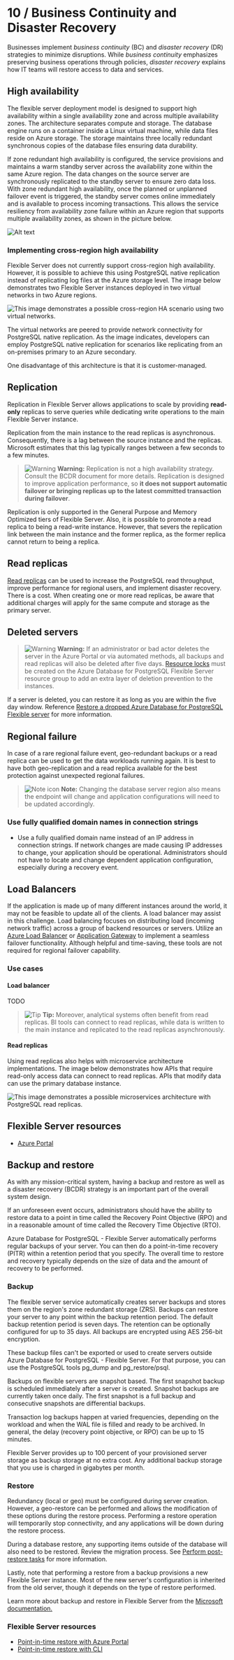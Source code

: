 # 10 / Business Continuity and Disaster Recovery

Businesses implement *business continuity* (BC) and *disaster recovery* (DR) strategies to minimize disruptions. While *business continuity* emphasizes preserving business operations through policies, *disaster recovery* explains how IT teams will restore access to data and services.

## High availability

The flexible server deployment model is designed to support high availability within a single availability zone and across multiple availability zones. The architecture separates compute and storage. The database engine runs on a container inside a Linux virtual machine, while data files reside on Azure storage. The storage maintains three locally redundant synchronous copies of the database files ensuring data durability.

If zone redundant high availability is configured, the service provisions and maintains a warm standby server across the availability zone within the same Azure region. The data changes on the source server are synchronously replicated to the standby server to ensure zero data loss. With zone redundant high availability, once the planned or unplanned failover event is triggered, the standby server comes online immediately and is available to process incoming transactions. This allows the service resiliency from availability zone failure within an Azure region that supports multiple availability zones, as shown in the picture below.

![Alt text](media/concepts-zone-redundant-high-availability-architecture.png)

### Implementing cross-region high availability

Flexible Server does not currently support cross-region high availability. However, it is possible to achieve this using PostgreSQL native replication instead of replicating log files at the Azure storage level. The image below demonstrates two Flexible Server instances deployed in two virtual networks in two Azure regions.

![This image demonstrates a possible cross-region HA scenario using two virtual networks.](./media/cross-region-ha.png "Cross-region HA scenario")

The virtual networks are peered to provide network connectivity for PostgreSQL native replication. As the image indicates, developers can employ PostgreSQL native replication for scenarios like replicating from an on-premises primary to an Azure secondary.

One disadvantage of this architecture is that it is customer-managed.

## Replication

Replication in Flexible Server allows applications to scale by providing **read-only** replicas to serve queries while dedicating write operations to the main Flexible Server instance.

Replication from the main instance to the read replicas is asynchronous. Consequently, there is a lag between the source instance and the replicas. Microsoft estimates that this lag typically ranges between a few seconds to a few minutes.

>![Warning](media/warning.png) **Warning:** Replication is not a high availability strategy. Consult the BCDR document for more details. Replication is designed to improve application performance, so **it does not support automatic failover or bringing replicas up to the latest committed transaction during failover**.

Replication is only supported in the General Purpose and Memory Optimized tiers of Flexible Server. Also, it is possible to promote a read replica to being a read-write instance. However, that severs the replication link between the main instance and the former replica, as the former replica cannot return to being a replica.

## Read replicas

[Read replicas](https://learn.microsoft.com/azure/postgresql/flexible-server/concepts-read-replicas) can be used to increase the PostgreSQL read throughput, improve performance for regional users, and implement disaster recovery. There is a cost. When creating one or more read replicas, be aware that additional charges will apply for the same compute and storage as the primary server.

## Deleted servers

>![Warning](media/warning.png) **Warning:** If an administrator or bad actor deletes the server in the Azure Portal or via automated methods, all backups and read replicas will also be deleted after five days. [Resource locks](https://learn.microsoft.com/azure/azure-resource-manager/management/lock-resources) must be created on the Azure Database for PostgreSQL Flexible Server resource group to add an extra layer of deletion prevention to the instances.

If a server is deleted, you can restore it as long as you are within the five day window.  Reference [Restore a dropped Azure Database for PostgreSQL Flexible server](https://learn.microsoft.com/azure/postgresql/flexible-server/how-to-restore-dropped-server) for more information.

## Regional failure

In case of a rare regional failure event, geo-redundant backups or a read replica can be used to get the data workloads running again. It is best to have both geo-replication and a read replica available for the best protection against unexpected regional failures.

>![Note icon](media/note.png "Note") **Note:** Changing the database server region also means the endpoint will change and application configurations will need to be updated accordingly.

### Use fully qualified domain names in connection strings

- Use a fully qualified domain name instead of an IP address in connection strings. If network changes are made causing IP addresses to change, your application should be operational. Administrators should not have to locate and change dependent application configuration, especially during a recovery event.

## Load Balancers

If the application is made up of many different instances around the world, it may not be feasible to update all of the clients. A load balancer may assist in this challenge. Load balancing focuses on distributing load (incoming network traffic) across a group of backend resources or servers. Utilize an [Azure Load Balancer](https://learn.microsoft.com/azure/load-balancer/load-balancer-overview) or [Application Gateway](https://learn.microsoft.com/azure/application-gateway/overview) to implement a seamless failover functionality. Although helpful and time-saving, these tools are not required for regional failover capability.

### Use cases

#### Load balancer

TODO

>![Tip](media/tip.png) **Tip:** Moreover, analytical systems often benefit from read replicas. BI tools can connect to read replicas, while data is written to the main instance and replicated to the read replicas asynchronously.

#### Read replicas

Using read replicas also helps with microservice architecture implementations. The image below demonstrates how APIs that require read-only access data can connect to read replicas. APIs that modify data can use the primary database instance.

![This image demonstrates a possible microservices architecture with PostgreSQL read replicas.](./media/microservices-with-replication.png "Possible microservices architecture")

## Flexible Server resources

- [Azure Portal](https://learn.microsoft.com/azure/postgresql/flexible-server/how-to-read-replicas-portal?tabs=portal)

## Backup and restore

As with any mission-critical system, having a backup and restore as well as a disaster recovery (BCDR) strategy is an important part of the overall system design.

If an unforeseen event occurs, administrators should have the ability to restore data to a point in time called the Recovery Point Objective (RPO) and in a reasonable amount of time called the Recovery Time Objective (RTO).

Azure Database for PostgreSQL - Flexible Server automatically performs regular backups of your server. You can then do a point-in-time recovery (PITR) within a retention period that you specify. The overall time to restore and recovery typically depends on the size of data and the amount of recovery to be performed.

### Backup

The flexible server service automatically creates server backups and stores them on the region's zone redundant storage (ZRS). Backups can restore your server to any point within the backup retention period. The default backup retention period is seven days. The retention can be optionally configured for up to 35 days. All backups are encrypted using AES 256-bit encryption.

These backup files can't be exported or used to create servers outside Azure Database for PostgreSQL - Flexible Server. For that purpose, you can use the PostgreSQL tools pg_dump and pg_restore/psql.

Backups on flexible servers are snapshot based. The first snapshot backup is scheduled immediately after a server is created. Snapshot backups are currently taken once daily. The first snapshot is a full backup and consecutive snapshots are differential backups.

Transaction log backups happen at varied frequencies, depending on the workload and when the WAL file is filled and ready to be archived. In general, the delay (recovery point objective, or RPO) can be up to 15 minutes.

Flexible Server provides up to 100 percent of your provisioned server storage as backup storage at no extra cost. Any additional backup storage that you use is charged in gigabytes per month.

### Restore

Redundancy (local or geo) must be configured during server creation. However, a geo-restore can be performed and allows the modification of these options during the restore process. Performing a restore operation will temporarily stop connectivity, and any applications will be down during the restore process.

During a database restore, any supporting items outside of the database will also need to be restored.  Review the migration process. See [Perform post-restore tasks](https://learn.microsoft.com/azure/postgresql/flexible-server/concepts-backup-restore#post-restore-tasks) for more information.

Lastly, note that performing a restore from a backup provisions a new Flexible Server instance. Most of the new server's configuration is inherited from the old server, though it depends on the type of restore performed.

Learn more about backup and restore in Flexible Server from the [Microsoft documentation.](https://learn.microsoft.com/azure/postgresql/flexible-server/concepts-backup-restore)

### Flexible Server resources

- [Point-in-time restore with Azure Portal](https://learn.microsoft.com/azure/postgresql/flexible-server/how-to-restore-server-portal)
- [Point-in-time restore with CLI](https://learn.microsoft.com/azure/postgresql/flexible-server/how-to-restore-server-cli)
